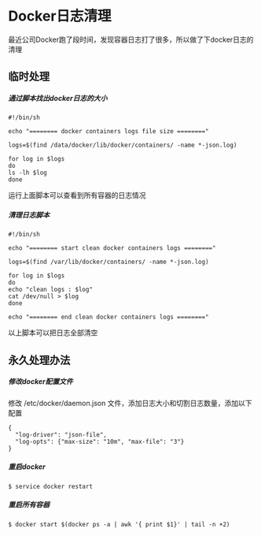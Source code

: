 # Docker日志清理
最近公司Docker跑了段时间，发现容器日志打了很多，所以做了下docker日志的清理
## 临时处理
##### 通过脚本找出docker日志的大小
```
#!/bin/sh
 
echo "======== docker containers logs file size ========"
 
logs=$(find /data/docker/lib/docker/containers/ -name *-json.log)
 
for log in $logs
do
ls -lh $log
done
```
运行上面脚本可以查看到所有容器的日志情况
##### 清理日志脚本
```
#!/bin/sh
 
echo "======== start clean docker containers logs ========"
 
logs=$(find /var/lib/docker/containers/ -name *-json.log)
 
for log in $logs
do
echo "clean logs : $log"
cat /dev/null > $log
done
 
echo "======== end clean docker containers logs ========"
```
以上脚本可以把日志全部清空

## 永久处理办法
##### 修改docker配置文件
修改 /etc/docker/daemon.json 文件，添加日志大小和切割日志数量，添加以下配置
```
{
  "log-driver": "json-file",
  "log-opts": {"max-size": "10m", "max-file": "3"}
}
```
##### 重启docker 
```
$ service docker restart
```
##### 重启所有容器
```
$ docker start $(docker ps -a | awk '{ print $1}' | tail -n +2)
```